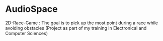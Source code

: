 # AudioSpace
2D-Race-Game : The goal is to pick up the most point during a race while avoiding obstacles (Project as part of my training in Electronical and Computer Sciences)
